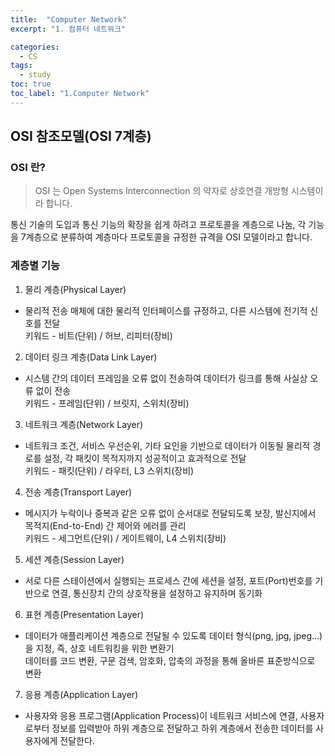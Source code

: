 ```yaml
---
title:  "Computer Network"
excerpt: "1. 컴퓨터 네트워크"

categories: 
  - CS
tags:
  - study
toc: true
toc_label: "1.Computer Network"
---
```


## OSI 참조모델(OSI 7계층)
### OSI 란?
> OSI 는 Open Systems Interconnection 의 약자로 상호연결 개방형 시스템이라 합니다.

통신 기술의 도입과 통신 기능의 확장을 쉽게 하려고 프로토콜을 계층으로 나눔, 각 기능을 7계층으로 분류하여 계층마다 프로토콜을 규정한 규격을 OSI 모델이라고 합니다.

### 계층별 기능
1. 물리 계층(Physical Layer)
- 물리적 전송 매체에 대한 물리적 인터페이스를 규정하고, 다른 시스템에 전기적 신호를 전달  
키워드 - 비트(단위) / 허브, 리피터(장비)

2. 데이터 링크 계층(Data Link Layer)
- 시스템 간의 데이터 프레임을 오류 없이 전송하여 데이터가 링크를 통해 사실상 오류 없이 전송  
키워드 - 프레임(단위) / 브릿지, 스위치(장비)

3. 네트워크 계층(Network Layer)
- 네트워크 조건, 서비스 우선순위, 기타 요인을 기반으로 데이터가 이동될 물리적 경로를 설정, 각 패킷이 목적지까지 성공적이고 효과적으로 전달  
키워드 - 패킷(단위) / 라우터, L3 스위치(장비)

4. 전송 계층(Transport Layer)
- 메시지가 누락이나 중복과 같은 오류 없이 순서대로 전달되도록 보장, 발신지에서 목적지(End-to-End) 간 제어와 에러를 관리  
키워드 - 세그먼트(단위) / 게이트웨이, L4 스위치(장비)

5. 세션 계층(Session Layer)
- 서로 다른 스테이션에서 실행되는 프로세스 간에 세션을 설정, 포트(Port)번호를 기반으로 연결, 통신장치 간의 상호작용을 설정하고 유지하며 동기화

6. 표현 계층(Presentation Layer)
- 데이터가 애플리케이션 계층으로 전달될 수 있도록 데이터 형식(png, jpg, jpeg...)을 지정, 즉, 상호 네트워킹을 위한 변환기  
데이터를 코드 변환, 구문 검색, 암호화, 압축의 과정을 통해 올바른 표준방식으로 변환

7. 응용 계층(Application Layer)
- 사용자와 응용 프로그램(Application Process)이 네트워크 서비스에 연결, 사용자로부터 정보를 입력받아 하위 계층으로 전달하고 하위 계층에서 전송한 데이터를 사용자에게 전달한다.
